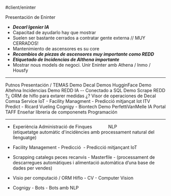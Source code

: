 #client/eninter

Presentación de Eninter
- ***Decarl Igenier IA***
- Capacitad de ayudarlo hay que mostrar
- Suelen ser bastante cerrados a contratar gente externa // MUY CERRADOS!
- Mantenimiento de ascensores es su core 
- ***Recambios de piezas de ascensores muy importante como REDD***
- ***Etiquetado de Incidencias de Althena importante***
- Mostrar nous models de negoci. Unir Eninter amb Athena / Inmo / Housfy
___

Putnos Presentación / TEMAS
Demo Decal
Demos HugginFace
Demo Altehna Incidencias
Demo REDD IA -- Conectado a SQL 
Demo  Scrape REDD ?¿
ORM de hiflo para extarer medidas ¿?
Visor de operaciones de Decal
Comsa Service IoT - Facility Managment - Predicció mitjançat Iot
ITV Predict - Ricard
Vueling Cognigy - Biontech
Demo PerfettiVanMelle IA
Portal TAFF
Enseñar libreria de componenets Programación


___


- Experiència Administració de Finques             NLP                                (etiquetatge automàtic d'incidències amb processament natural del llenguatge)

- Facility Management - Predicció  - Predicció mitjançant IoT

- Scrapping catalegs peces recanvis - Masterfile - (processament de descarregues automàtiques i alimentació automàtica d’una base de dades per vendes)

- Visio per computació / ORM Hiflo - CV - Computer Vision

- Cognigy - Bots - Bots amb NLP

